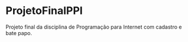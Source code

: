 # ProjetoFinalPPI
Projeto final da disciplina de Programação para Internet com cadastro e bate papo.
